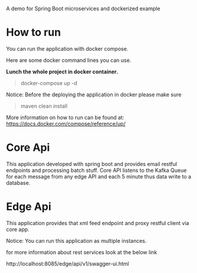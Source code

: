 
A demo for Spring Boot microservices and dockerized example

# How to run

You can run the application with docker compose.

Here are some docker command lines you can use.

**Lunch the whole project in docker container.**
> docker-compose up -d 

Notice: Before the deploying the application in docker please make sure 
> maven clean install

More information on how to run can be found at: https://docs.docker.com/compose/reference/up/


# Core Api

This application developed with spring boot and provides email restful endpoints and processing batch stuff. 
Core API listens to the Kafka Queue for each message from any edge API and each 5 minute thus data write to a database.

# Edge Api

This application provides that xml feed endpoint and proxy restful client via core app. 

Notice: You can run this application as multiple instances. 

for more information about rest services look at the below link

http://localhost:8085/edge/api/v1/swagger-ui.html


